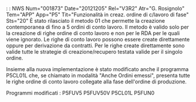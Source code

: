  :  : NWS Num="001873" Date="20121205" Rel="V3R2" Atr="G. Rosignolo" Tem="APP" App="P5" Tit="Funzionalità in creaz. ordine di c/lavoro di fase" Sts="20"
È stato rilasciato il metodo 01 che permette la creazione contemporanea di fino a 5 ordini di conto
lavoro. Il metodo è valido solo per la creazione di righe ordine di conto lavoro e non per le RDA per le quali viene ignorato. Le righe di conto lavoro possono essere create direttamente oppure per
derivazione da contratti. Per le righe create direttamente sono valide tutte le strategie di creazione/recupero testata valide per il singolo ordine.

Insieme alla nuova implementazione è stato modificato anche il programma P5CL01L che, se chiamato in
modalità "Anche Ordini emessi", presenta tutte le righe ordine di conto lavoro collegate alla fase
dell'ordine di produzione.

Programmi modificati : 
P5FUV5  P5FUV50V  P5CL01L  P5FUN0
